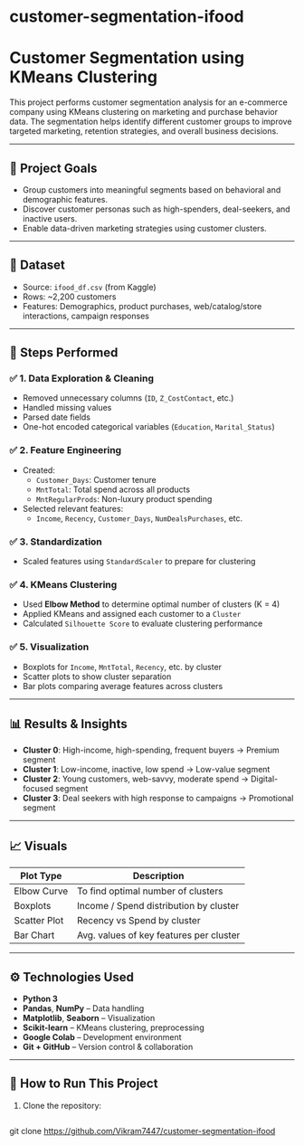 # customer-segmentation-ifood
# Customer Segmentation using KMeans Clustering

This project performs customer segmentation analysis for an e-commerce company using KMeans clustering on marketing and purchase behavior data. The segmentation helps identify different customer groups to improve targeted marketing, retention strategies, and overall business decisions.

---

## 📌 Project Goals

- Group customers into meaningful segments based on behavioral and demographic features.
- Discover customer personas such as high-spenders, deal-seekers, and inactive users.
- Enable data-driven marketing strategies using customer clusters.

---

## 📁 Dataset

- Source: `ifood_df.csv` (from Kaggle)
- Rows: ~2,200 customers
- Features: Demographics, product purchases, web/catalog/store interactions, campaign responses

---

## 🧪 Steps Performed

### ✅ 1. **Data Exploration & Cleaning**
- Removed unnecessary columns (`ID`, `Z_CostContact`, etc.)
- Handled missing values
- Parsed date fields
- One-hot encoded categorical variables (`Education`, `Marital_Status`)

### ✅ 2. **Feature Engineering**
- Created:
  - `Customer_Days`: Customer tenure
  - `MntTotal`: Total spend across all products
  - `MntRegularProds`: Non-luxury product spending
- Selected relevant features:
  - `Income`, `Recency`, `Customer_Days`, `NumDealsPurchases`, etc.

### ✅ 3. **Standardization**
- Scaled features using `StandardScaler` to prepare for clustering

### ✅ 4. **KMeans Clustering**
- Used **Elbow Method** to determine optimal number of clusters (K = 4)
- Applied KMeans and assigned each customer to a `Cluster`
- Calculated `Silhouette Score` to evaluate clustering performance

### ✅ 5. **Visualization**
- Boxplots for `Income`, `MntTotal`, `Recency`, etc. by cluster
- Scatter plots to show cluster separation
- Bar plots comparing average features across clusters

---

## 📊 Results & Insights

- **Cluster 0**: High-income, high-spending, frequent buyers → Premium segment
- **Cluster 1**: Low-income, inactive, low spend → Low-value segment
- **Cluster 2**: Young customers, web-savvy, moderate spend → Digital-focused segment
- **Cluster 3**: Deal seekers with high response to campaigns → Promotional segment

---

## 📈 Visuals

| Plot Type         | Description                        |
|------------------|------------------------------------|
| Elbow Curve       | To find optimal number of clusters |
| Boxplots          | Income / Spend distribution by cluster |
| Scatter Plot      | Recency vs Spend by cluster        |
| Bar Chart         | Avg. values of key features per cluster |

---

## ⚙️ Technologies Used

- **Python 3**
- **Pandas**, **NumPy** – Data handling
- **Matplotlib**, **Seaborn** – Visualization
- **Scikit-learn** – KMeans clustering, preprocessing
- **Google Colab** – Development environment
- **Git + GitHub** – Version control & collaboration

---

## 🚀 How to Run This Project

1. Clone the repository:
   ```bash
  git clone
     https://github.com/Vikram7447/customer-segmentation-ifood
